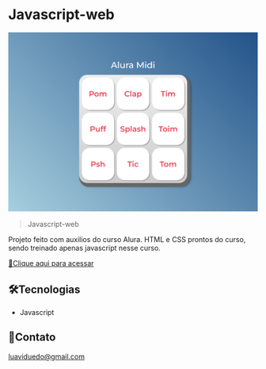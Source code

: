 # Javascript-web

![preview](./images/preview.png)

>Javascript-web

Projeto feito com auxilios do curso Alura. 
HTML e CSS prontos do curso, sendo treinado apenas javascript nesse curso.

[🔗Clique aqui para acessar](https://luan010z.github.io/Javascript-web-curso/)

## 🛠️Tecnologias 

- Javascript

## 🌹Contato

luaviduedo@gmail.com